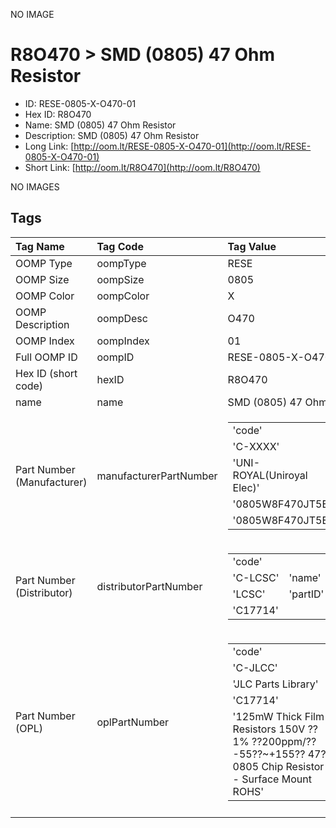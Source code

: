 


  
NO IMAGE  
# R8O470 > SMD (0805) 47 Ohm Resistor

- ID: RESE-0805-X-O470-01
- Hex ID: R8O470
- Name: SMD (0805) 47 Ohm Resistor
- Description: SMD (0805) 47 Ohm Resistor
- Long Link: [http://oom.lt/RESE-0805-X-O470-01](http://oom.lt/RESE-0805-X-O470-01)
- Short Link: [http://oom.lt/R8O470](http://oom.lt/R8O470)
  
NO IMAGES  
## Tags
  

|Tag Name|Tag Code|Tag Value|
| :--- | :--- | :--- |
|OOMP Type|oompType|RESE|
|OOMP Size|oompSize|0805|
|OOMP Color|oompColor|X|
|OOMP Description|oompDesc|O470|
|OOMP Index|oompIndex|01|
|Full OOMP ID|oompID|RESE-0805-X-O470-01|
|Hex ID (short code)|hexID|R8O470|
|name|name|SMD (0805) 47 Ohm Resistor|
|Part Number (Manufacturer)|manufacturerPartNumber|<table><tr><td>'code'</td></tr><tr><td> 'C-XXXX'</td><td> 'name'</td></tr><tr><td> 'UNI-ROYAL(Uniroyal Elec)'</td><td> 'partID'</td></tr><tr><td> '0805W8F470JT5E'</td><td> 'partName'</td></tr><tr><td> '0805W8F470JT5E'</td></tr></table>|
|Part Number (Distributor)|distributorPartNumber|<table><tr><td>'code'</td></tr><tr><td> 'C-LCSC'</td><td> 'name'</td></tr><tr><td> 'LCSC'</td><td> 'partID'</td></tr><tr><td> 'C17714'</td></tr></table>|
|Part Number (OPL)|oplPartNumber|<table><tr><td>'code'</td></tr><tr><td> 'C-JLCC'</td><td> 'name'</td></tr><tr><td> 'JLC Parts Library'</td><td> 'partID'</td></tr><tr><td> 'C17714'</td><td> 'partName'</td></tr><tr><td> '125mW Thick Film Resistors 150V ??1% ??200ppm/?? -55??~+155?? 47?? 0805  Chip Resistor - Surface Mount ROHS'</td></tr></table>|
||||
